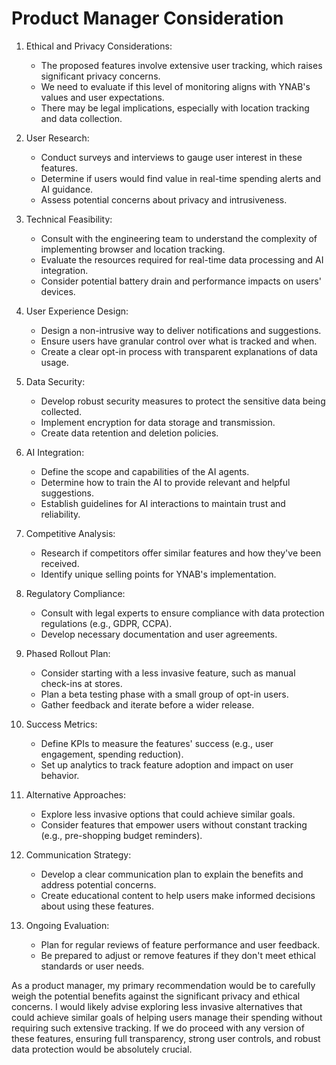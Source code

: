 # Product Manager Consideration
1. Ethical and Privacy Considerations:
   - The proposed features involve extensive user tracking, which raises significant privacy concerns.
   - We need to evaluate if this level of monitoring aligns with YNAB's values and user expectations.
   - There may be legal implications, especially with location tracking and data collection.

2. User Research:
   - Conduct surveys and interviews to gauge user interest in these features.
   - Determine if users would find value in real-time spending alerts and AI guidance.
   - Assess potential concerns about privacy and intrusiveness.

3. Technical Feasibility:
   - Consult with the engineering team to understand the complexity of implementing browser and location tracking.
   - Evaluate the resources required for real-time data processing and AI integration.
   - Consider potential battery drain and performance impacts on users' devices.

4. User Experience Design:
   - Design a non-intrusive way to deliver notifications and suggestions.
   - Ensure users have granular control over what is tracked and when.
   - Create a clear opt-in process with transparent explanations of data usage.

5. Data Security:
   - Develop robust security measures to protect the sensitive data being collected.
   - Implement encryption for data storage and transmission.
   - Create data retention and deletion policies.

6. AI Integration:
   - Define the scope and capabilities of the AI agents.
   - Determine how to train the AI to provide relevant and helpful suggestions.
   - Establish guidelines for AI interactions to maintain trust and reliability.

7. Competitive Analysis:
   - Research if competitors offer similar features and how they've been received.
   - Identify unique selling points for YNAB's implementation.

8. Regulatory Compliance:
   - Consult with legal experts to ensure compliance with data protection regulations (e.g., GDPR, CCPA).
   - Develop necessary documentation and user agreements.

9. Phased Rollout Plan:
   - Consider starting with a less invasive feature, such as manual check-ins at stores.
   - Plan a beta testing phase with a small group of opt-in users.
   - Gather feedback and iterate before a wider release.

10. Success Metrics:
    - Define KPIs to measure the features' success (e.g., user engagement, spending reduction).
    - Set up analytics to track feature adoption and impact on user behavior.

11. Alternative Approaches:
    - Explore less invasive options that could achieve similar goals.
    - Consider features that empower users without constant tracking (e.g., pre-shopping budget reminders).

12. Communication Strategy:
    - Develop a clear communication plan to explain the benefits and address potential concerns.
    - Create educational content to help users make informed decisions about using these features.

13. Ongoing Evaluation:
    - Plan for regular reviews of feature performance and user feedback.
    - Be prepared to adjust or remove features if they don't meet ethical standards or user needs.

As a product manager, my primary recommendation would be to carefully weigh the potential benefits against the significant privacy and ethical concerns. I would likely advise exploring less invasive alternatives that could achieve similar goals of helping users manage their spending without requiring such extensive tracking. If we do proceed with any version of these features, ensuring full transparency, strong user controls, and robust data protection would be absolutely crucial.
